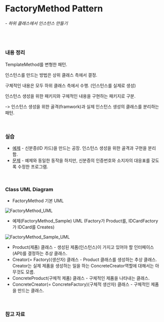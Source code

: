 # FactoryMethod Pattern
###### - 하위 클래스에서 인스턴스 만들기
<br />

### 내용 정리

TemplateMethod를 변형한 패턴.

인스턴스를 만드는 방법은 상위 클래스 측에서 결정.

구체적인 내용은 모두 하위 클래스 측에서 수행. (인스턴스를 실제로 생성)

인스턴스 생성을 위한 패키지와 구체적인 내용을 구현하는 패키지로 구분.

-> 인스턴스 생성을 위한 골격(framwork)과 실제 인스턴스 생성의 클래스를 분리하는 패턴.

<br />

### 실습
* [예제](./FactoryMethod_Sample) - 신분증(ID 카드)을 만드는 공장. 인스턴스 생성을 위한 골격과 구현을 분리함.
* [문제](./FactoryMethod_A2) - 예제와 동일한 동작을 하지만, 신분증의 인증번호와 소지자의 대응표를 갖도록 수정한 프로그램.

<br />

### Class UML Diagram
* FactoryMethod 기본 UML


![FactoryMethod_UML](https://user-images.githubusercontent.com/35367660/113965817-0a7ec400-9869-11eb-80af-bdc9ce863c29.PNG)

* 예제(FactoryMethod_Sample) UML (Factory가 Product를, IDCardFactory가 IDCard를 Creates)


![FactoryMethod_Sample_UML](https://user-images.githubusercontent.com/35367660/113965833-0fdc0e80-9869-11eb-8479-c552fa30b9c4.PNG)

* Product(제품) 클래스 - 생성된 제품(인스턴스)이 가지고 있어야 할 인터페이스(API)를 결정하는 추상 클래스.
* Creator(= Factory)(생산자) 클래스 - Product 클래스를 생성하는 추상 클래스. Creator는 실제 제품을 생성하는 일을 하는 ConcreteCreator역할에 대해서는 아무것도 모름.
* ConcreteProduct(구체적 제품) 클래스 - 구체적인 제품을 나타내는 클래스.
* ConcreteCreator(= ConcreteFactory)(구체적 생산자) 클래스 - 구체적인 제품을 만드는 클래스.
<br />

### 참고 자료
